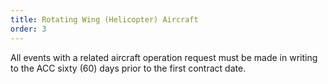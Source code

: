 ```yaml
---
title: Rotating Wing (Helicopter) Aircraft
order: 3
---
```


All events with a related aircraft operation request must be made in writing to the ACC sixty (60) days prior to the first contract date.
